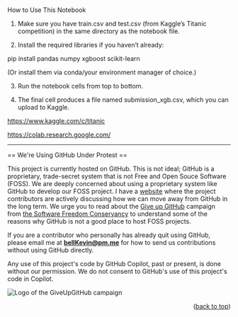 <a name="readme-top"></a>

# 

How to Use This Notebook

1. Make sure you have train.csv and test.csv (from Kaggle’s Titanic competition) in the same directory as the notebook file.

2. Install the required libraries if you haven’t already:

pip install pandas numpy xgboost scikit-learn

(Or install them via conda/your environment manager of choice.)

3. Run the notebook cells from top to bottom.

4. The final cell produces a file named submission_xgb.csv, which you can upload to Kaggle.

https://www.kaggle.com/c/titanic

https://colab.research.google.com/

--------------------------------------------------------------------------------------------------------------------------
== We're Using GitHub Under Protest ==

This project is currently hosted on GitHub.  This is not ideal; GitHub is a
proprietary, trade-secret system that is not Free and Open Souce Software
(FOSS).  We are deeply concerned about using a proprietary system like GitHub
to develop our FOSS project. I have a [website](https://bellKevin.me) where the
project contributors are actively discussing how we can move away from GitHub
in the long term.  We urge you to read about the [Give up GitHub](https://GiveUpGitHub.org) campaign 
from [the Software Freedom Conservancy](https://sfconservancy.org) to understand some of the reasons why GitHub is not 
a good place to host FOSS projects.

If you are a contributor who personally has already quit using GitHub, please
email me at **bellKevin@pm.me** for how to send us contributions without
using GitHub directly.

Any use of this project's code by GitHub Copilot, past or present, is done
without our permission.  We do not consent to GitHub's use of this project's
code in Copilot.

![Logo of the GiveUpGitHub campaign](https://sfconservancy.org/img/GiveUpGitHub.png)

<p align="right">(<a href="#readme-top">back to top</a>)</p>
